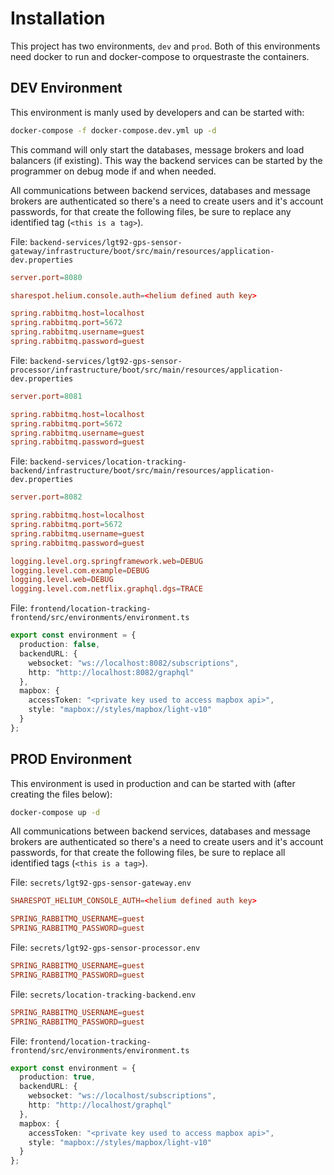 # Installation

This project has two environments, `dev` and `prod`.
Both of this environments need docker to run and docker-compose to orquestraste the containers.

## DEV Environment

This environment is manly used by developers and can be started with:

``` sh
docker-compose -f docker-compose.dev.yml up -d
```

This command will only start the databases, message brokers and load balancers (if existing).
This way the backend services can be started by the programmer on debug mode if and when needed.

All communications between backend services, databases and message brokers are authenticated so there's a need to create users and it's account passwords, for that create the following files, be sure to replace any identified tag (`<this is a tag>`).

File: `backend-services/lgt92-gps-sensor-gateway/infrastructure/boot/src/main/resources/application-dev.properties`

``` conf
server.port=8080

sharespot.helium.console.auth=<helium defined auth key>

spring.rabbitmq.host=localhost
spring.rabbitmq.port=5672
spring.rabbitmq.username=guest
spring.rabbitmq.password=guest
```

File: `backend-services/lgt92-gps-sensor-processor/infrastructure/boot/src/main/resources/application-dev.properties`

``` conf
server.port=8081

spring.rabbitmq.host=localhost
spring.rabbitmq.port=5672
spring.rabbitmq.username=guest
spring.rabbitmq.password=guest
```

File: `backend-services/location-tracking-backend/infrastructure/boot/src/main/resources/application-dev.properties`

``` conf
server.port=8082

spring.rabbitmq.host=localhost
spring.rabbitmq.port=5672
spring.rabbitmq.username=guest
spring.rabbitmq.password=guest

logging.level.org.springframework.web=DEBUG
logging.level.com.example=DEBUG
logging.level.web=DEBUG
logging.level.com.netflix.graphql.dgs=TRACE
```

File: `frontend/location-tracking-frontend/src/environments/environment.ts`

```ts
export const environment = {
  production: false,
  backendURL: {
    websocket: "ws://localhost:8082/subscriptions",
    http: "http://localhost:8082/graphql"
  },
  mapbox: {
    accessToken: "<private key used to access mapbox api>",
    style: "mapbox://styles/mapbox/light-v10"
  }
};

```

## PROD Environment

This environment is used in production and can be started with (after creating the files below):

``` sh
docker-compose up -d
```

All communications between backend services, databases and message brokers are authenticated so there's a need to create users and it's account passwords, for that create the following files, be sure to replace all identified tags (`<this is a tag>`).

File: `secrets/lgt92-gps-sensor-gateway.env`

``` conf
SHARESPOT_HELIUM_CONSOLE_AUTH=<helium defined auth key>

SPRING_RABBITMQ_USERNAME=guest
SPRING_RABBITMQ_PASSWORD=guest
```

File: `secrets/lgt92-gps-sensor-processor.env`

``` conf
SPRING_RABBITMQ_USERNAME=guest
SPRING_RABBITMQ_PASSWORD=guest
```

File: `secrets/location-tracking-backend.env`

``` conf
SPRING_RABBITMQ_USERNAME=guest
SPRING_RABBITMQ_PASSWORD=guest
```

File: `frontend/location-tracking-frontend/src/environments/environment.ts`

``` ts
export const environment = {
  production: true,
  backendURL: {
    websocket: "ws://localhost/subscriptions",
    http: "http://localhost/graphql"
  },
  mapbox: {
    accessToken: "<private key used to access mapbox api>",
    style: "mapbox://styles/mapbox/light-v10"
  }
};
```
